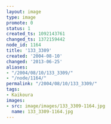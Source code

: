 ```yaml
---
layout: image
type: image
promote: 0
status: 1
created_ts: 1092143761
changed_ts: 1372159442
node_id: 1164
title: '133_3309'
created: '2004-08-10'
changed: '2013-06-25'
aliases:
- "/2004/08/10/133_3309/"
- "/node/1164/"
permalink: "/2004/08/10/133_3309/"
tags:
- Kaikoura
images:
- src: image/images/133_3309-1164.jpg
  name: 133_3309-1164.jpg
---
```


